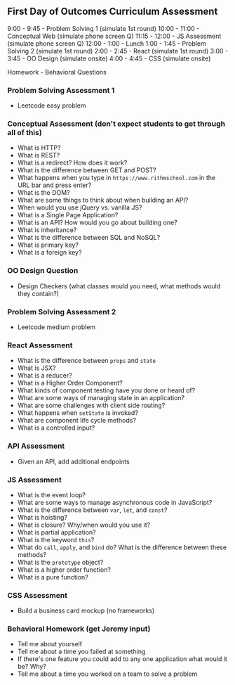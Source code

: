 ## First Day of Outcomes Curriculum Assessment

9:00 - 9:45 - Problem Solving 1 (simulate 1st round)
10:00 - 11:00 - Conceptual Web (simulate phone screen Q)
11:15 - 12:00 - JS Assessment (simulate phone screen Q)
12:00 - 1:00 - Lunch
1:00 - 1:45 - Problem Solving 2 (simulate 1st round)
2:00 - 2:45 - React (simulate 1st round)
3:00 - 3:45 - OO Design (simulate onsite)
4:00 - 4:45 - CSS (simulate onsite)

Homework - Behavioral Questions

### Problem Solving Assessment 1
  + Leetcode easy problem

### Conceptual Assessment (don't expect students to get through all of this)

  + What is HTTP?
  + What is REST?
  + What is a redirect? How does it work?
  + What is the difference between GET and POST?
  + What happens when you type in `https://www.rithmschool.com` in the URL bar and press enter?
  + What is the DOM?
  + What are some things to think about when building an API?
  + When would you use jQuery vs. vanilla JS?
  + What is a Single Page Application?
  + What is an API? How would you go about building one?
  + What is inheritance?
  + What is the difference between SQL and NoSQL?
  + What is primary key?
  + What is a foreign key?

### OO Design Question
  + Design Checkers (what classes would you need, what methods would they contain?)

### Problem Solving Assessment 2
  + Leetcode medium problem

### React Assessment

  + What is the difference between `props` and `state`
  + What is JSX?
  + What is a reducer?
  + What is a Higher Order Component?
  + What kinds of component testing have you done or heard of?
  + What are some ways of managing state in an application? 
  + What are some challenges with client side routing?
  + What happens when `setState` is invoked?
  + What are component life cycle methods?
  + What is a controlled input?

### API Assessment
  - Given an API, add additional endpoints

### JS Assessment

  + What is the event loop?
  + What are some ways to manage asynchronous code in JavaScript?
  + What is the difference between `var`, `let`, and `const`?
  + What is hoisting?
  + What is closure? Why/when would you use it?
  + What is partial application?
  + What is the keyword `this`?
  + What do `call`, `apply`, and `bind` do? What is the difference between these methods?
  + What is the `prototype` object?
  + What is a higher order function?
  + What is a pure function?

### CSS Assessment 

  + Build a business card mockup (no frameworks)

### Behavioral Homework (get Jeremy input)

  + Tell me about yourself
  + Tell me about a time you failed at something
  + If there's one feature you could add to any one application what would it be? Why?
  + Tell me about a time you worked on a team to solve a problem
